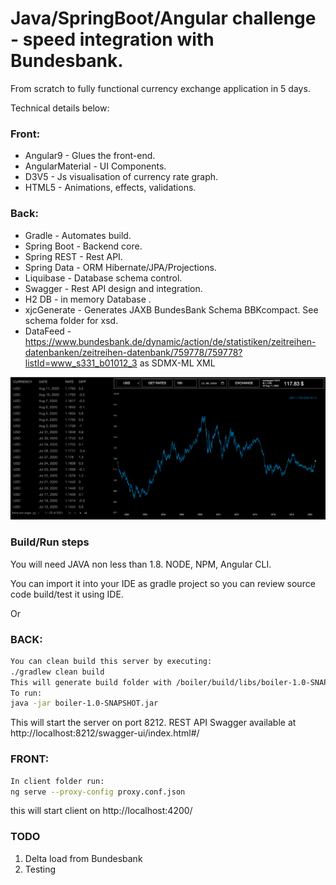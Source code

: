 # Java/SpringBoot/Angular challenge - speed integration with Bundesbank.

From scratch to fully functional currency exchange application in 5 days.

Technical details below:

### Front:
* Angular9 - Glues the front-end.
* AngularMaterial - UI Components.
* D3V5 - Js visualisation of currency rate graph.
* HTML5 - Animations, effects, validations.

### Back:
* Gradle - Automates build.
* Spring Boot - Backend core. 
* Spring REST - Rest API.
* Spring Data - ORM Hibernate/JPA/Projections.
* Liquibase - Database schema control.
* Swagger - Rest API design and integration.
* H2 DB - in memory Database .
* xjcGenerate - Generates JAXB BundesBank Schema BBKcompact. See schema folder for xsd.
* DataFeed - https://www.bundesbank.de/dynamic/action/de/statistiken/zeitreihen-datenbanken/zeitreihen-datenbank/759778/759778?listId=www_s331_b01012_3 as SDMX-ML XML

![](exchnage_design.png)

### Build/Run steps

You will need JAVA non less than 1.8. NODE, NPM, Angular CLI.

You can import it into your IDE as gradle project so you can review source code build/test it using IDE.

Or

### BACK:
```sh
You can clean build this server by executing:
./gradlew clean build
This will generate build folder with /boiler/build/libs/boiler-1.0-SNAPSHOT.jar. 
To run:
java -jar boiler-1.0-SNAPSHOT.jar
```
This will start the server on port 8212.
REST API Swagger available at http://localhost:8212/swagger-ui/index.html#/

### FRONT:
```sh
In client folder run:
ng serve --proxy-config proxy.conf.json
```
this will start client on http://localhost:4200/

### TODO
1. Delta load from Bundesbank
2. Testing 
